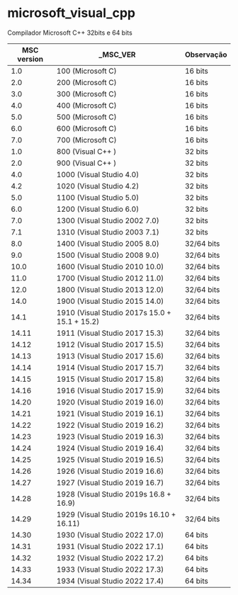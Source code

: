 # microsoft_visual_cpp
Compilador Microsoft C++ 32bits e 64 bits

| MSC version | _MSC_VER                                      | Observação |
|-------------|-----------------------------------------------|------------|
| 1.0         | 100 (Microsoft C)                             | 16 bits    |
| 2.0         | 200 (Microsoft C)                             | 16 bits    |
| 3.0         | 300 (Microsoft C)                             | 16 bits    |
| 4.0         | 400 (Microsoft C)                             | 16 bits    |
| 5.0         | 500 (Microsoft C)                             | 16 bits    |
| 6.0         | 600 (Microsoft C)                             | 16 bits    |
| 7.0         | 700 (Microsoft C)                             | 16 bits    |
| 1.0         | 800 (Visual C++ )                             | 32 bits    |
| 2.0         | 900 (Visual C++ )                             | 32 bits    |
| 4.0         | 1000 (Visual Studio 4.0)                      | 32 bits    |
| 4.2         | 1020 (Visual Studio 4.2)                      | 32 bits    |
| 5.0         | 1100 (Visual Studio 5.0)                      | 32 bits    |
| 6.0         | 1200 (Visual Studio 6.0)                      | 32 bits    |
| 7.0         | 1300 (Visual Studio 2002 7.0)                 | 32 bits    |
| 7.1         | 1310 (Visual Studio 2003 7.1)                 | 32 bits    |
| 8.0         | 1400 (Visual Studio 2005 8.0)                 | 32/64 bits |
| 9.0         | 1500 (Visual Studio 2008 9.0)                 | 32/64 bits |
| 10.0        | 1600 (Visual Studio 2010 10.0)                | 32/64 bits |
| 11.0        | 1700 (Visual Studio 2012 11.0)                | 32/64 bits |
| 12.0        | 1800 (Visual Studio 2013 12.0)                | 32/64 bits |
| 14.0        | 1900 (Visual Studio 2015 14.0)                | 32/64 bits |
| 14.1        | 1910 (Visual Studio 2017s 15.0 + 15.1 + 15.2) | 32/64 bits |
| 14.11       | 1911 (Visual Studio 2017 15.3)                | 32/64 bits |
| 14.12       | 1912 (Visual Studio 2017 15.5)                | 32/64 bits |
| 14.13       | 1913 (Visual Studio 2017 15.6)                | 32/64 bits |
| 14.14       | 1914 (Visual Studio 2017 15.7)                | 32/64 bits |
| 14.15       | 1915 (Visual Studio 2017 15.8)                | 32/64 bits |
| 14.16       | 1916 (Visual Studio 2017 15.9)                | 32/64 bits |
| 14.20       | 1920 (Visual Studio 2019 16.0)                | 32/64 bits |
| 14.21       | 1921 (Visual Studio 2019 16.1)                | 32/64 bits |
| 14.22       | 1922 (Visual Studio 2019 16.2)                | 32/64 bits |
| 14.23       | 1923 (Visual Studio 2019 16.3)                | 32/64 bits |
| 14.24       | 1924 (Visual Studio 2019 16.4)                | 32/64 bits |
| 14.25       | 1925 (Visual Studio 2019 16.5)                | 32/64 bits |
| 14.26       | 1926 (Visual Studio 2019 16.6)                | 32/64 bits |
| 14.27       | 1927 (Visual Studio 2019 16.7)                | 32/64 bits |
| 14.28       | 1928 (Visual Studio 2019s 16.8 + 16.9)        | 32/64 bits |
| 14.29       | 1929 (Visual Studio 2019s 16.10 + 16.11)      | 32/64 bits |
| 14.30       | 1930 (Visual Studio 2022 17.0)                | 64 bits    |
| 14.31       | 1931 (Visual Studio 2022 17.1)                | 64 bits    |
| 14.32       | 1932 (Visual Studio 2022 17.2)                | 64 bits    |
| 14.33       | 1933 (Visual Studio 2022 17.3)                | 64 bits    |
| 14.34       | 1934 (Visual Studio 2022 17.4)                | 64 bits    |
